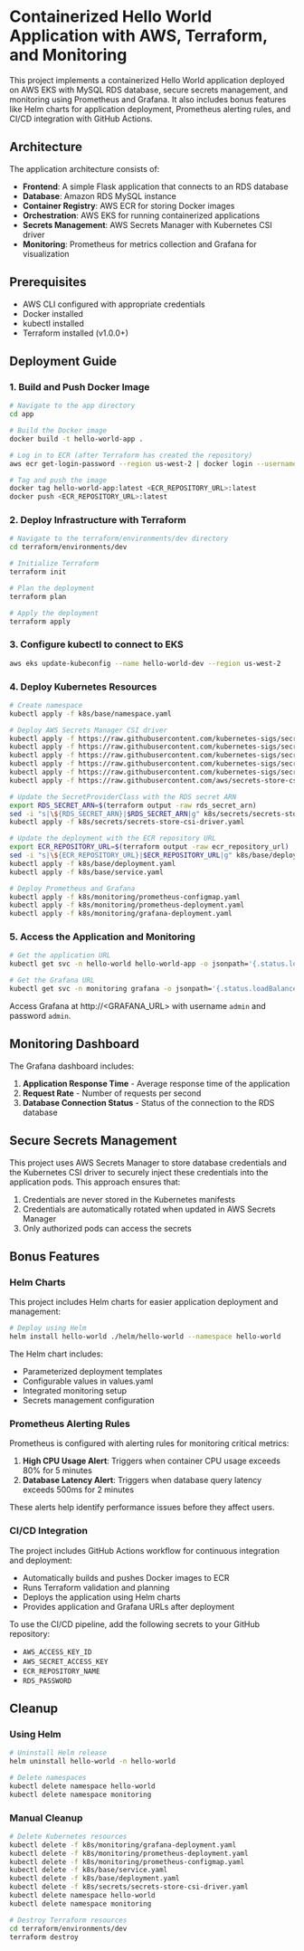 # Containerized Hello World Application with AWS, Terraform, and Monitoring

This project implements a containerized Hello World application deployed on AWS EKS with MySQL RDS database, secure secrets management, and monitoring using Prometheus and Grafana. It also includes bonus features like Helm charts for application deployment, Prometheus alerting rules, and CI/CD integration with GitHub Actions.

## Architecture

The application architecture consists of:

- **Frontend**: A simple Flask application that connects to an RDS database
- **Database**: Amazon RDS MySQL instance
- **Container Registry**: AWS ECR for storing Docker images
- **Orchestration**: AWS EKS for running containerized applications
- **Secrets Management**: AWS Secrets Manager with Kubernetes CSI driver
- **Monitoring**: Prometheus for metrics collection and Grafana for visualization

## Prerequisites

- AWS CLI configured with appropriate credentials
- Docker installed
- kubectl installed
- Terraform installed (v1.0.0+)

## Deployment Guide

### 1. Build and Push Docker Image

```bash
# Navigate to the app directory
cd app

# Build the Docker image
docker build -t hello-world-app .

# Log in to ECR (after Terraform has created the repository)
aws ecr get-login-password --region us-west-2 | docker login --username AWS --password-stdin <ECR_REPOSITORY_URL>

# Tag and push the image
docker tag hello-world-app:latest <ECR_REPOSITORY_URL>:latest
docker push <ECR_REPOSITORY_URL>:latest
```

### 2. Deploy Infrastructure with Terraform

```bash
# Navigate to the terraform/environments/dev directory
cd terraform/environments/dev

# Initialize Terraform
terraform init

# Plan the deployment
terraform plan

# Apply the deployment
terraform apply
```

### 3. Configure kubectl to connect to EKS

```bash
aws eks update-kubeconfig --name hello-world-dev --region us-west-2
```

### 4. Deploy Kubernetes Resources

```bash
# Create namespace
kubectl apply -f k8s/base/namespace.yaml

# Deploy AWS Secrets Manager CSI driver
kubectl apply -f https://raw.githubusercontent.com/kubernetes-sigs/secrets-store-csi-driver/master/deploy/rbac-secretproviderclass.yaml
kubectl apply -f https://raw.githubusercontent.com/kubernetes-sigs/secrets-store-csi-driver/master/deploy/csidriver.yaml
kubectl apply -f https://raw.githubusercontent.com/kubernetes-sigs/secrets-store-csi-driver/master/deploy/secrets-store.csi.x-k8s.io_secretproviderclasses.yaml
kubectl apply -f https://raw.githubusercontent.com/kubernetes-sigs/secrets-store-csi-driver/master/deploy/secrets-store.csi.x-k8s.io_secretproviderclasspodstatuses.yaml
kubectl apply -f https://raw.githubusercontent.com/kubernetes-sigs/secrets-store-csi-driver/master/deploy/secrets-store-csi-driver.yaml
kubectl apply -f https://raw.githubusercontent.com/aws/secrets-store-csi-driver-provider-aws/main/deployment/aws-provider-installer.yaml

# Update the SecretProviderClass with the RDS secret ARN
export RDS_SECRET_ARN=$(terraform output -raw rds_secret_arn)
sed -i "s|\${RDS_SECRET_ARN}|$RDS_SECRET_ARN|g" k8s/secrets/secrets-store-csi-driver.yaml
kubectl apply -f k8s/secrets/secrets-store-csi-driver.yaml

# Update the deployment with the ECR repository URL
export ECR_REPOSITORY_URL=$(terraform output -raw ecr_repository_url)
sed -i "s|\${ECR_REPOSITORY_URL}|$ECR_REPOSITORY_URL|g" k8s/base/deployment.yaml
kubectl apply -f k8s/base/deployment.yaml
kubectl apply -f k8s/base/service.yaml

# Deploy Prometheus and Grafana
kubectl apply -f k8s/monitoring/prometheus-configmap.yaml
kubectl apply -f k8s/monitoring/prometheus-deployment.yaml
kubectl apply -f k8s/monitoring/grafana-deployment.yaml
```

### 5. Access the Application and Monitoring

```bash
# Get the application URL
kubectl get svc -n hello-world hello-world-app -o jsonpath='{.status.loadBalancer.ingress[0].hostname}'

# Get the Grafana URL
kubectl get svc -n monitoring grafana -o jsonpath='{.status.loadBalancer.ingress[0].hostname}'
```

Access Grafana at http://<GRAFANA_URL> with username `admin` and password `admin`.

## Monitoring Dashboard

The Grafana dashboard includes:

1. **Application Response Time** - Average response time of the application
2. **Request Rate** - Number of requests per second
3. **Database Connection Status** - Status of the connection to the RDS database

## Secure Secrets Management

This project uses AWS Secrets Manager to store database credentials and the Kubernetes CSI driver to securely inject these credentials into the application pods. This approach ensures that:

1. Credentials are never stored in the Kubernetes manifests
2. Credentials are automatically rotated when updated in AWS Secrets Manager
3. Only authorized pods can access the secrets

## Bonus Features

### Helm Charts

This project includes Helm charts for easier application deployment and management:

```bash
# Deploy using Helm
helm install hello-world ./helm/hello-world --namespace hello-world
```

The Helm chart includes:
- Parameterized deployment templates
- Configurable values in values.yaml
- Integrated monitoring setup
- Secrets management configuration

### Prometheus Alerting Rules

Prometheus is configured with alerting rules for monitoring critical metrics:

1. **High CPU Usage Alert**: Triggers when container CPU usage exceeds 80% for 5 minutes
2. **Database Latency Alert**: Triggers when database query latency exceeds 500ms for 2 minutes

These alerts help identify performance issues before they affect users.

### CI/CD Integration

The project includes GitHub Actions workflow for continuous integration and deployment:

- Automatically builds and pushes Docker images to ECR
- Runs Terraform validation and planning
- Deploys the application using Helm charts
- Provides application and Grafana URLs after deployment

To use the CI/CD pipeline, add the following secrets to your GitHub repository:
- `AWS_ACCESS_KEY_ID`
- `AWS_SECRET_ACCESS_KEY`
- `ECR_REPOSITORY_NAME`
- `RDS_PASSWORD`

## Cleanup

### Using Helm
```bash
# Uninstall Helm release
helm uninstall hello-world -n hello-world

# Delete namespaces
kubectl delete namespace hello-world
kubectl delete namespace monitoring
```

### Manual Cleanup
```bash
# Delete Kubernetes resources
kubectl delete -f k8s/monitoring/grafana-deployment.yaml
kubectl delete -f k8s/monitoring/prometheus-deployment.yaml
kubectl delete -f k8s/monitoring/prometheus-configmap.yaml
kubectl delete -f k8s/base/service.yaml
kubectl delete -f k8s/base/deployment.yaml
kubectl delete -f k8s/secrets/secrets-store-csi-driver.yaml
kubectl delete namespace hello-world
kubectl delete namespace monitoring

# Destroy Terraform resources
cd terraform/environments/dev
terraform destroy
```
